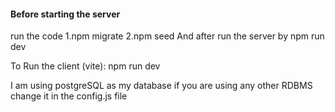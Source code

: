 #### Before starting the server ####
run the code 
    1.npm migrate
    2.npm seed
And after run the server by
    npm run dev

To Run the client (vite): 
    npm run dev

I am using postgreSQL as my database if you are using any other RDBMS
change it in the config.js file
